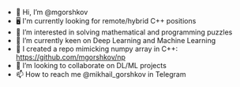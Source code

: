 - 👋 Hi, I’m @mgorshkov
- 🖥️ I'm currently looking for remote/hybrid C++ positions
- 👀 I’m interested in solving mathematical and programming puzzles
- 🌱 I’m currently keen on Deep Learning and Machine Learning
- 🤗 I created a repo mimicking numpy array in C++: https://github.com/mgorshkov/np
- 💞️ I’m looking to collaborate on DL/ML projects
- 📫 How to reach me @mikhail_gorshkov in Telegram

<!---
mgorshkov/mgorshkov is a ✨ special ✨ repository because its `README.md` (this file) appears on your GitHub profile.
You can click the Preview link to take a look at your changes.
--->
